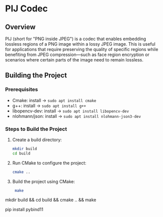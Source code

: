 # PIJ Codec

## Overview
PIJ (short for "PNG inside JPEG") is a codec that enables embedding lossless regions of a PNG image within a lossy JPEG image. This is useful for applications that require preserving the quality of specific regions while benefiting from JPEG compression—such as face region encryption or scenarios where certain parts of the image need to remain lossless.

## Building the Project

### Prerequisites
- Cmake: install -> `sudo apt install cmake`
- g++: install -> `sudo apt install g++`
- libopencv-dev: install -> `sudo apt install libopencv-dev`
- nlohmann/json: install -> `sudo apt install nlohmann-json3-dev`

### Steps to Build the Project
1. Create a build directory:
   ```bash
   mkdir build
   cd build
   ```
2. Run CMake to configure the project:
   ```bash
   cmake ..
   ```
3. Build the project using CMake:
   ```bash
    make
    ```

mkdir build && cd build && cmake .. && make

pip install pybind11